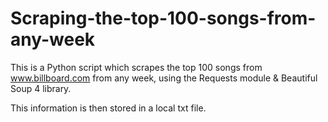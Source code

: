 # Scraping-the-top-100-songs-from-any-week

This is a Python script which scrapes the top 100 songs from www.billboard.com from any week, using the Requests module & Beautiful Soup 4 library.

This information is then stored in a local txt file.